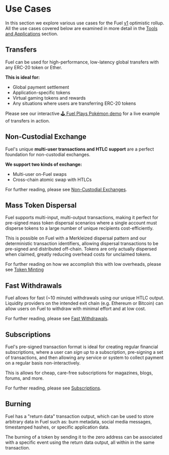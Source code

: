 Use Cases
===

In this section we explore various use cases for the Fuel [v1](../Future%20Roadmap/Planned%20Features.md#fuelv1) optimistic rollup. All the use cases covered below are examined in more detail in the [Tools and Applications](../4.%20Tools%20and%20Applications/0.%20Fast%20Withdrawals.md) section.

Transfers
---

Fuel can be used for high-performance, low-latency global transfers with any ERC-20 token or Ether.

**This is ideal for:**
- Global payment settlement
- Application-specific tokens
- Virtual gaming tokens and rewards
- Any situations where users are transferring ERC-20 tokens

Please see our interactive [🕹️ Fuel Plays Pokémon demo](https://fuelplayspokemon.com) for a live example of transfers in action.

Non-Custodial Exchange
---

Fuel's unique **multi-user transactions and HTLC support** are a perfect foundation for non-custodial exchanges.

**We support two kinds of exchange:**
- Multi-user on-Fuel swaps
- Cross-chain atomic swap with HTLCs

For further reading, please see [Non-Custodial Exchanges](../4.%20Tools%20and%20Applications/3.%20Non-Custodial%20Exchanges.md).

Mass Token Dispersal
---

Fuel supports multi-input, multi-output transactions, making it perfect for pre-signed mass token dispersal scenarios where a single account must disperse tokens to a large number of unique recipients cost-efficiently.

This is possible on Fuel with a Merkleized dispersal pattern and our deterministic transaction identifiers, allowing dispersal transactions to be pre-signed and distributed off-chain. Tokens are only actually dispersed when claimed, greatly reducing overhead costs for unclaimed tokens.

For further reading on how we accomplish this with low overheads, please see [Token Minting](../4.%20Tools%20and%20Applications/1.%20Token%20Minting.md)

Fast Withdrawals
---

Fuel allows for fast (~10 minute) withdrawals using our unique HTLC output. Liquidity providers on the intended exit chain (e.g. Ethereum or Bitcoin) can allow users on Fuel to withdraw with minimal effort and at low cost.

For further reading, please see [Fast Withdrawals](../4.%20Tools%20and%20Applications/0.%20Fast%20Withdrawals.md).

Subscriptions
---

Fuel's pre-signed transaction format is ideal for creating regular financial subscriptions, where a user can *sign up* to a subscription, pre-signing a set of transactions, and then allowing any service or system to collect payment on a regular basis non-interactively.

This is allows for cheap, care-free subscriptions for magazines, blogs, forums, and more.

For further reading, please see [Subscriptions](../4.%20Tools%20and%20Applications/2.%20Subscriptions.md).

Burning
---

Fuel has a "return data" transaction output, which can be used to store arbitrary data in Fuel such as: burn metadata, social media messages, timestamped hashes, or specific application data.

The burning of a token by sending it to the zero address can be associated with a specific event using the return data output, all within in the same transaction.
